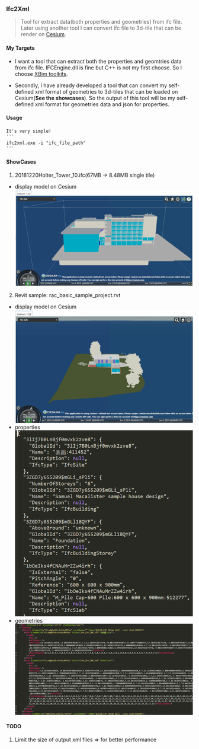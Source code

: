 ### Ifc2Xml

>Tool for extract data(both properties and geometries) from ifc file. Later using another tool I can convert ifc file to 3d-tile that can be render on [Cesium](https://cesiumjs.org/).

#### My Targets

- I want a tool that can extract both the properties and geomtries data from ifc file. IFCEngine.dll is fine but C++ is not my first choose. So I choose [XBim toolkits](https://github.com/xBimTeam).

- Secondly, I have already developed a tool that can convert my self-defined xml format of geometries to 3d-tiles that can be loaded on Cesium(**See the showcases**). So the output of this tool will be my self-defined xml format for geometries data and json for properties.

#### Usage
    It's very simple!
    ```
    ifc2xml.exe -i "ifc_file_path"
    ```

#### ShowCases
1. 20181220Holter_Tower_10.ifc(67MB -> 8.48MB single tile)
- display model on Cesium
![image](https://github.com/XinJack/ifc2xml/blob/master/pics/ConferenceCenter.png?raw=false)
2. Revit sample: rac_basic_sample_project.rvt
- display model on Cesium
![image](https://github.com/XinJack/ifc2xml/blob/master/pics/cesium.png?raw=false)
- properties
![image](https://github.com/XinJack/ifc2xml/blob/master/pics/properties.png?raw=false)
- geometries
![image](https://github.com/XinJack/ifc2xml/blob/master/pics/geometries.png?raw=false)

#### TODO
1. Limit the size of output xml files => for better performance
